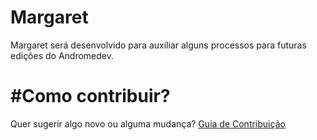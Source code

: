 # Margaret
Margaret será desenvolvido para auxiliar alguns processos para futuras edições do Andromedev.

# #Como contribuir?
Quer sugerir algo novo ou alguma mudança? [Guia de Contribuição](Contributting.md)

